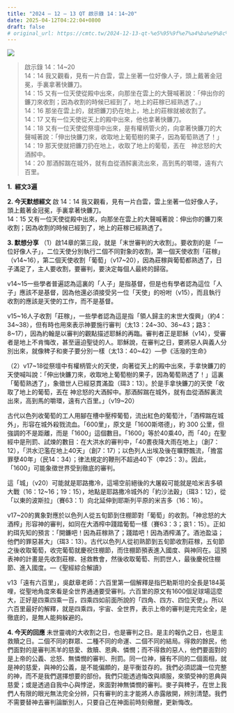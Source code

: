 ```yaml
---
title: "2024 – 12 – 13 QT 啟示錄 14：14~20"
date: 2025-04-12T04:22:04+0800
draft: false
# original_url: https://cmtc.tw/2024-12-13-qt-%e5%95%9f%e7%a4%ba%e9%8c%84-14%ef%bc%9a1420
---
```


![](/images/qt.jpg)
> 啟示錄 14：14\~20  
> 14：14 我又觀看，見有一片白雲，雲上坐著一位好像人子，頭上戴著金冠冕，手裏拿著快鐮刀。  
> 14：15 又有一位天使從殿中出來，向那坐在雲上的大聲喊著說：「伸出你的鐮刀來收割；因為收割的時候已經到了，地上的莊稼已經熟透了。」  
> 14：16 那坐在雲上的，就把鐮刀扔在地上，地上的莊稼就被收割了。  
> 14：17 又有一位天使從天上的殿中出來，他也拿著快鐮刀。  
> 14：18 又有一位天使從祭壇中出來，是有權柄管火的，向拿著快鐮刀的大聲喊著說：「伸出快鐮刀來，收取地上葡萄樹的果子，因為葡萄熟透了！」  
> 14：19 那天使就把鐮刀扔在地上，收取了地上的葡萄，丟在　神忿怒的大酒醡中。  
> 14：20 那酒醡踹在城外，就有血從酒醡裏流出來，高到馬的嚼環，遠有六百里。

**1.  經文3遍**

**2. 今天默想經文**
啟 14：14 我又觀看，見有一片白雲，雲上坐著一位好像人子，頭上戴著金冠冕，手裏拿著快鐮刀。  
14：15 又有一位天使從殿中出來，向那坐在雲上的大聲喊著說：伸出你的鐮刀來收割；因為收割的時候已經到了，地上的莊稼已經熟透了。

**3. 默想分享**
（1）啟14章的第三段，就是「末世審判的大收割」。要收割的是「一位好像人子」，二位天使分別執行二個不同對象的收割，第一個天使收割「莊稼」（v14\~16），第二個天使收割「葡萄」（v17\~20），因為莊稼與葡萄都熟透了，日子滿足了，主人要收割，要審判，要決定每個人最終的歸宿。

v14\~15一些學者普遍認為這裏的「人子」是指基督，但是也有學者認為這位「人子」應該不是基督，因為他還必須接受另一位「天使」的吩咐（v15），而且執行收割的應該是天使的工作，而不是基督。

v15\~16人子收割「莊稼」，一些學者認為這是指「領人歸主的末世大復興」（約4：34\~38），但有時也用來表示神要施行審判（太13：24\~30、36\~43；路3：8\~17），因為約翰是以審判的觀點描述耶穌的再臨。審判者正是耶穌（v14），受審者是地上不肯悔改，甚至逼迫聖徒的人。耶穌說，在審判之日，要將惡人與義人分別出來，就像稗子和麥子要分別一樣（太13：40\~42）—參《活潑的生命》

（2）v17\~18從祭壇中有權柄管火的天使，向著從天上的殿中出來，手拿快鐮刀的天使喊叫說：「伸出快鐮刀來，收取地上葡萄樹的果子，因為葡萄熟透了！」這裏「葡萄熟透了」，象徵世人已經惡貫滿盈（珥3：13）。於是手拿快鐮刀的天使「收取了地上的葡萄，丟在 神忿怒的大酒醡中。那酒醡踹在城外，就有血從酒醡裏流出來，高到馬的嚼環，遠有六百里。」（v19\~20）

古代以色列收葡萄的工人用腳在槽中壓榨葡萄，流出紅色的葡萄汁，「酒榨踹在城外」，形容在城外殺戮流血。「600里」，原文是「1600斯塔德」，約 300 公里，但強調的不是距離，而是「1600」這個數目。「1600」等於40乘40，而「40」在聖經中是刑罰、試煉的數目：在大洪水的審判中，「40晝夜降大雨在地上」（創7：12），「洪水氾濫在地上40天」（創7：17）；以色列人出埃及後在曠野飄流，「擔當罪孽40年」（民14：34）；律法規定的鞭刑不超過40下（申25：3）。因此，「1600」可能象徵世界受到徹底的審判。

這「城」（v20）可能就是耶路撒冷，這場空前絕後的大屠殺可能就是哈米吉多頓大戰（16：12\~16；19：15），地點是耶路撒冷城外的「約沙法穀」（珥3：12），從「以東的波斯拉」（賽63：1）向北延伸到耶斯列平原的米吉多（16：16）。

v17\~20的異象對應於以色列人從五旬節到住棚節對「葡萄」的收割。「神忿怒的大酒榨」形容神的審判，如同在大酒榨中踐踏葡萄一樣（賽63：3；哀1：15）。正如約珥先知的預言：「開鐮吧！因為莊稼熟了；踐踏吧！因為酒榨滿了。酒池盈溢；他們的罪惡甚大」（珥3：13）。古代以色列人從初熟節到五旬節收割莊稼，五旬節之後收取葡萄，收完葡萄就慶祝住棚節，而住棚節預表進入國度、與神同在。這預表神的計畫是先收割莊稼、拯救教會，然後收取葡萄、刑罰世人，最後慶祝住棚節、進入國度。—《聖經綜合解讀》

v13「遠有六百里」，吳獻章老師：六百里第一個解釋是指巴勒斯坦的全長是184英哩，從聖地角度來看是全世界通通要受審判。六百里的原文有1600個足球場這麼大，正好是四乘四乘一百，四乘四如前面所說的「四角、四方、四位天使」。所以六百里最好的解釋，就是四乘四，宇宙、全世界，表示上帝的審判是完完全全，是徹底的，是無人能夠躲避的。

**4. 今天的回應**
未世靈魂的大收割之日，也是審判之日。是主的報仇之日，也是主救贖之日。二個不同的群眾、二種不同的命運、二個不同的結局。得救的餘民，他們面對的是審判羔羊的慈愛、救贖、恩典、憐憫；而不得救的惡人，他們要面對的是上帝的公義、忿怒、無憐憫的審判、刑罰。同一位神，擁有不同的二個面相，就是神的慈愛，與神的公義，是不能偏頗的，是平衡並存的。我們必須認識一位完整的神，而不是我們選擇想要的部份。我們只能透過悔改與順服，來領受神的恩典與慈愛；或是透過自我中心與悖逆，來面對神無憐憫的審判。麥子與稗子，在世上我們人有限的眼光無法完全分辨，只有審判的主才能將人赤露敞開，辨別清楚。我們不需要替神去審判論斷別人，只要自己在神面前時刻儆醒，更新悔改。
